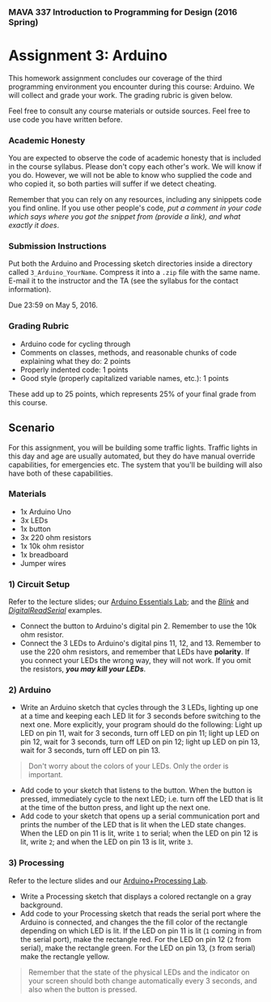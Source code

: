 ### MAVA 337 Introduction to Programming for Design  (2016 Spring)

# Assignment 3: Arduino

This homework assignment concludes our coverage of the third programming environment you encounter during this course: Arduino. We will collect and grade your work. The grading rubric is given below.

Feel free to consult any course materials or outside sources. Feel free to use code you have written before.

### Academic Honesty

You are expected to observe the code of academic honesty that is included in the course syllabus. Please don't copy each other's work. We will know if you do. However, we will not be able to know who supplied the code and who copied it, so both parties will suffer if we detect cheating.

Remember that you can rely on any resources, including any sinippets code you find online. If you use other people's code, *put a comment in your code which says where you got the snippet from (provide a link), and what exactly it does*.

### Submission Instructions

Put both the Arduino and Processing sketch directories inside a directory called `3_Arduino_YourName`. Compress it into a `.zip` file with the same name. E-mail it to the instructor and the TA (see the syllabus for the contact information).

Due 23:59 on May 5, 2016.

### Grading Rubric

- Arduino code for cycling through 
- Comments on classes, methods, and reasonable chunks of code explaining what they do: 2 points
- Properly indented code: 1 points
- Good style (properly capitalized variable names, etc.): 1 points

These add up to 25 points, which represents 25% of your final grade from this course.

## Scenario

For this assignment, you will be building some traffic lights. Traffic lights in this day and age are usually automated, but they do have manual override capabilities, for emergencies etc. The system that you'll be building will also have both of these capabilities.

### Materials

- 1x Arduino Uno
- 3x LEDs
- 1x button
- 3x 220 ohm resistors
- 1x 10k ohm resistor
- 1x breadboard
- Jumper wires

### 1) Circuit Setup

Refer to the lecture slides; our [Arduino Essentials Lab](https://github.com/mbaytas/MAVA337Labs/tree/master/Lab7_Arduino_Essentials); and the [*Blink*](https://www.arduino.cc/en/Tutorial/Blink) and [*DigitalReadSerial*](httpshttps://www.arduino.cc/en/Tutorial/DigitalReadSerial) examples.

- Connect the button to Arduino's digital pin 2. Remember to use the 10k ohm resistor.
- Connect the 3 LEDs to Arduino's digital pins 11, 12, and 13. Remember to use the 220 ohm resistors, and remember that LEDs have **polarity**. If you connect your LEDs the wrong way, they will not work. If you omit the resistors, ***you may kill your LEDs***.

### 2) Arduino

- Write an Arduino sketch that cycles through the 3 LEDs, lighting up one at a time and keeping each LED lit for 3 seconds before switching to the next one. More explicitly, your program should do the following: Light up LED on pin 11, wait for 3 seconds, turn off LED on pin 11; light up LED on pin 12, wait for 3 seconds, turn off LED on pin 12; light up LED on pin 13, wait for 3 seconds, turn off LED on pin 13.
 
> Don't worry about the colors of your LEDs. Only the order is important.

- Add code to your sketch that listens to the button. When the button is pressed, immediately cycle to the next LED; i.e. turn off the LED that is lit at the time of the button press, and light up the next one.
- Add code to your sketch that opens up a serial communication port and prints the number of the LED that is lit when the LED state changes. When the LED on pin 11 is lit, write `1` to serial; when the LED on pin 12 is lit, write `2`; and when the LED on pin 13 is lit, write `3`.

### 3) Processing

Refer to the lecture slides and our [Arduino+Processing Lab](https://github.com/mbaytas/MAVA337Labs/tree/master/Lab8_Arduino_Serial).

- Write a Processing sketch that displays a colored rectangle on a gray background.
- Add code to your Processing sketch that reads the serial port where the Arduino is connected, and changes the the fill color of the rectangle depending on which LED is lit. If the LED on pin 11 is lit (`1` coming in from the serial port), make the rectangle red. For the LED on pin 12 (`2` from serial), make the rectangle green. For the LED on pin 13, (`3` from serial) make the rectangle yellow.

> Remember that the state of the physical LEDs and the indicator on your screen should both change automatically every 3 seconds, and also when the button is pressed.
